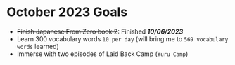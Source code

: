 # October 2023 Goals

- ~~Finish Japanese From Zero book 2~~: Finished **_10/06/2023_**
- Learn 300 vocabulary words `10 per day` (will bring me to `569 vocabulary words` learned)
- Immerse with two episodes of Laid Back Camp (`Yuru Camp`)